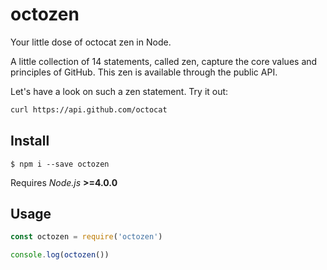 # octozen
Your little dose of octocat zen in Node.

A little collection of 14 statements, called zen, capture the core values and principles of GitHub. This zen is available through the public API.

Let's have a look on such a zen statement. Try it out:

```bash
curl https://api.github.com/octocat
```

## Install

    $ npm i --save octozen

Requires *Node.js* **>=4.0.0**

## Usage

```javascript
const octozen = require('octozen')

console.log(octozen())
```
